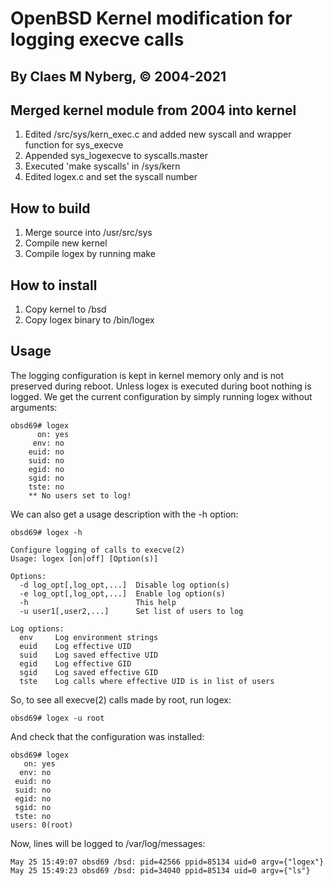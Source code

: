 # OpenBSD Kernel modification for logging execve calls
## By Claes M Nyberg, ©️ 2004-2021

## Merged kernel module from 2004 into kernel
1. Edited /src/sys/kern_exec.c and added new syscall and wrapper function for sys_execve
2. Appended sys_logexecve to syscalls.master 
3. Executed 'make syscalls' in /sys/kern
4. Edited logex.c and set the syscall number

## How to build
1. Merge source into /usr/src/sys
2. Compile new kernel
3. Compile logex by running make

## How to install
1. Copy kernel to /bsd
2. Copy logex binary to /bin/logex


## Usage
The logging configuration is kept in kernel memory only and 
is not preserved during reboot. Unless logex is executed
during boot nothing is logged. We get the current configuration
by simply running logex without arguments:

```
obsd69# logex                                                                                 
	  on: yes
	 env: no
	euid: no
	suid: no
	egid: no
	sgid: no
	tste: no
	** No users set to log!
```

We can also get a usage description with the -h option:

```
obsd69# logex -h

Configure logging of calls to execve(2)
Usage: logex [on|off] [Option(s)]

Options:
  -d log_opt[,log_opt,...]  Disable log option(s)
  -e log_opt[,log_opt,...]  Enable log option(s)
  -h                        This help
  -u user1[,user2,...]      Set list of users to log

Log options:
  env     Log environment strings
  euid    Log effective UID
  suid    Log saved effective UID
  egid    Log effective GID
  sgid    Log saved effective GID
  tste    Log calls where effective UID is in list of users
```

So, to see all execve(2) calls made by root, run logex:

```
obsd69# logex -u root
```

And check that the configuration was installed:

```
obsd69# logex                                                                                 
   on: yes
  env: no
 euid: no
 suid: no
 egid: no
 sgid: no
 tste: no
users: 0(root) 
```

Now, lines will be logged to /var/log/messages:

```
May 25 15:49:07 obsd69 /bsd: pid=42566 ppid=85134 uid=0 argv={"logex"} 
May 25 15:49:23 obsd69 /bsd: pid=34040 ppid=85134 uid=0 argv={"ls"} 
```
